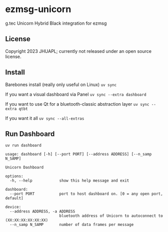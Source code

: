 # ezmsg-unicorn
g.tec Unicorn Hybrid Black integration for ezmsg

## License
Copyright 2023 JHUAPL; currently not released under an open source license.

## Install
Barebones install (really only useful on Linux)
```uv sync```

If you want a visual dashboard via Panel
```uv sync --extra dashboard```

If you want to use Qt for a bluetooth-classic abstraction layer
```uv sync --extra qtbt```

If you want it all
```uv sync --all-extras```



## Run Dashboard
```uv run dashboard```
```
usage: dashboard [-h] [--port PORT] [--address ADDRESS] [--n_samp N_SAMP]

Unicorn Dashboard

options:
  -h, --help            show this help message and exit

dashboard:
  --port PORT           port to host dashboard on. [0 = any open port, default]

device:
  --address ADDRESS, -a ADDRESS
                        bluetooth address of Unicorn to autoconnect to (XX:XX:XX:XX:XX:XX)
  --n_samp N_SAMP       number of data frames per message
```